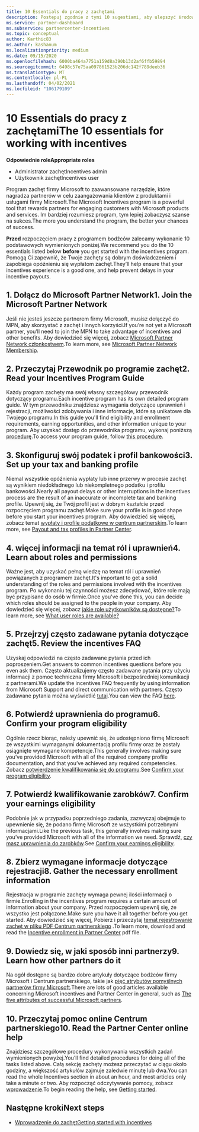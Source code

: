 ```yaml
---
title: 10 Essentials do pracy z zachętami
description: Postępuj zgodnie z tymi 10 sugestiami, aby ulepszyć środowisko programu zachęty i otrzymywać wypłaty.
ms.service: partner-dashboard
ms.subservice: partnercenter-incentives
ms.topic: conceptual
author: Karthic83
ms.author: kashanum
ms.localizationpriority: medium
ms.date: 09/15/2020
ms.openlocfilehash: 6000ba464a7751a159d8a390b13d2af6ffb59894
ms.sourcegitcommit: 6498c57e75aa097861523b206dc142f789deeb36
ms.translationtype: MT
ms.contentlocale: pl-PL
ms.lasthandoff: 04/02/2021
ms.locfileid: "106179109"
---
```

# <a name="the-10-essentials-for-working-with-incentives"></a><span data-ttu-id="803b6-103">10 Essentials do pracy z zachętami</span><span class="sxs-lookup"><span data-stu-id="803b6-103">The 10 essentials for working with incentives</span></span>

<span data-ttu-id="803b6-104">**Odpowiednie role**</span><span class="sxs-lookup"><span data-stu-id="803b6-104">**Appropriate roles**</span></span>

- <span data-ttu-id="803b6-105">Administrator zachęt</span><span class="sxs-lookup"><span data-stu-id="803b6-105">Incentives admin</span></span>
- <span data-ttu-id="803b6-106">Użytkownik zachęt</span><span class="sxs-lookup"><span data-stu-id="803b6-106">Incentives user</span></span>

<span data-ttu-id="803b6-107">Program zachęt firmy Microsoft to zaawansowane narzędzie, które nagradza partnerów w celu zaangażowania klientów z produktami i usługami firmy Microsoft.</span><span class="sxs-lookup"><span data-stu-id="803b6-107">The Microsoft Incentives program is a powerful tool that rewards partners for engaging customers with Microsoft products and services.</span></span> <span data-ttu-id="803b6-108">Im bardziej rozumiesz program, tym lepiej zobaczysz szanse na sukces.</span><span class="sxs-lookup"><span data-stu-id="803b6-108">The more you understand the program, the better your chances of success.</span></span>

<span data-ttu-id="803b6-109">**Przed** rozpoczęciem pracy z programem bodźców zalecamy wykonanie 10 podstawowych wymienionych poniżej.</span><span class="sxs-lookup"><span data-stu-id="803b6-109">We recommend you do the 10 essentials listed below **before** you get started with the incentives program.</span></span> <span data-ttu-id="803b6-110">Pomogą Ci zapewnić, że Twoje zachęty są dobrym doświadczeniem i zapobiega opóźnieniu się wypłatom zachęt.</span><span class="sxs-lookup"><span data-stu-id="803b6-110">They’ll help ensure that your incentives experience is a good one, and help prevent delays in your incentive payouts.</span></span>

## <a name="1-join-the-microsoft-partner-network"></a><span data-ttu-id="803b6-111">1. Dołącz do Microsoft Partner Network</span><span class="sxs-lookup"><span data-stu-id="803b6-111">1. Join the Microsoft Partner Network</span></span>

<span data-ttu-id="803b6-112">Jeśli nie jesteś jeszcze partnerem firmy Microsoft, musisz dołączyć do MPN, aby skorzystać z zachęt i innych korzyści.</span><span class="sxs-lookup"><span data-stu-id="803b6-112">If you’re not yet a Microsoft partner, you’ll need to join the MPN to take advantage of incentives and other benefits.</span></span> <span data-ttu-id="803b6-113">Aby dowiedzieć się więcej, zobacz [Microsoft Partner Network członkostwem](https://partner.microsoft.com/membership).</span><span class="sxs-lookup"><span data-stu-id="803b6-113">To learn more, see [Microsoft Partner Network Membership](https://partner.microsoft.com/membership).</span></span>

## <a name="2-read-your-incentives-program-guide"></a><span data-ttu-id="803b6-114">2. Przeczytaj Przewodnik po programie zachęt</span><span class="sxs-lookup"><span data-stu-id="803b6-114">2. Read your Incentives Program Guide</span></span>

<span data-ttu-id="803b6-115">Każdy program zachęty ma swój własny szczegółowy przewodnik dotyczący programu.</span><span class="sxs-lookup"><span data-stu-id="803b6-115">Each incentive program has its own detailed program guide.</span></span> <span data-ttu-id="803b6-116">W tym przewodniku znajdziesz wymagania dotyczące uprawnień i rejestracji, możliwości zdobywania i inne informacje, które są unikatowe dla Twojego programu.</span><span class="sxs-lookup"><span data-stu-id="803b6-116">In this guide you'll find eligibility and enrollment requirements, earning opportunities, and other information unique to your program.</span></span> <span data-ttu-id="803b6-117">Aby uzyskać dostęp do przewodnika programu, wykonaj poniższą [procedurę](incentives-determined-your-program-eligibility.md#determining-your-program-eligibility).</span><span class="sxs-lookup"><span data-stu-id="803b6-117">To access your program guide, follow [this procedure](incentives-determined-your-program-eligibility.md#determining-your-program-eligibility).</span></span>

## <a name="3-set-up-your-tax-and-banking-profile"></a><span data-ttu-id="803b6-118">3. Skonfiguruj swój podatek i profil bankowości</span><span class="sxs-lookup"><span data-stu-id="803b6-118">3. Set up your tax and banking profile</span></span>

<span data-ttu-id="803b6-119">Niemal wszystkie opóźnienia wypłaty lub inne przerwy w procesie zachęt są wynikiem niedokładnego lub niekompletnego podatku i profilu bankowości.</span><span class="sxs-lookup"><span data-stu-id="803b6-119">Nearly all payout delays or other interruptions in the incentives process are the result of an inaccurate or incomplete tax and banking profile.</span></span> <span data-ttu-id="803b6-120">Upewnij się, że Twój profil jest w dobrym kształcie przed rozpoczęciem programu zachęt.</span><span class="sxs-lookup"><span data-stu-id="803b6-120">Make sure your profile is in good shape before you start your incentives program.</span></span> <span data-ttu-id="803b6-121">Aby dowiedzieć się więcej, zobacz temat [wypłaty i profile podatkowe w centrum partnerskim](incentives-create-and-manage-your-payout-and-tax-profiles.md).</span><span class="sxs-lookup"><span data-stu-id="803b6-121">To learn more, see [Payout and tax profiles in Partner Center](incentives-create-and-manage-your-payout-and-tax-profiles.md).</span></span>

## <a name="4-learn-about-roles-and-permissions"></a><span data-ttu-id="803b6-122">4. więcej informacji na temat ról i uprawnień</span><span class="sxs-lookup"><span data-stu-id="803b6-122">4. Learn about roles and permissions</span></span>

<span data-ttu-id="803b6-123">Ważne jest, aby uzyskać pełną wiedzę na temat ról i uprawnień powiązanych z programem zachęt.</span><span class="sxs-lookup"><span data-stu-id="803b6-123">It's important to get a solid understanding of the roles and permissions involved with the incentives program.</span></span> <span data-ttu-id="803b6-124">Po wykonaniu tej czynności możesz zdecydować, które role mają być przypisane do osób w firmie.</span><span class="sxs-lookup"><span data-stu-id="803b6-124">Once you've done this, you can decide which roles should be assigned to the people in your company.</span></span> <span data-ttu-id="803b6-125">Aby dowiedzieć się więcej, zobacz [jakie role użytkowników są dostępne?](incentives-faq.md#what-user-roles-are-available)</span><span class="sxs-lookup"><span data-stu-id="803b6-125">To learn more, see [What user roles are available?](incentives-faq.md#what-user-roles-are-available)</span></span>

## <a name="5-review-the-incentives-faq"></a><span data-ttu-id="803b6-126">5. Przejrzyj często zadawane pytania dotyczące zachęt</span><span class="sxs-lookup"><span data-stu-id="803b6-126">5. Review the incentives FAQ</span></span>

<span data-ttu-id="803b6-127">Uzyskaj odpowiedzi na często zadawane pytania przed ich poproszeniem.</span><span class="sxs-lookup"><span data-stu-id="803b6-127">Get answers to common incentives questions before you even ask them.</span></span> <span data-ttu-id="803b6-128">Często aktualizujemy często zadawane pytania przy użyciu informacji z pomoc techniczna firmy Microsoft i bezpośredniej komunikacji z partnerami.</span><span class="sxs-lookup"><span data-stu-id="803b6-128">We update the incentives FAQ frequently by using information from Microsoft Support and direct communication with partners.</span></span> <span data-ttu-id="803b6-129">Często zadawane pytania można wyświetlić [tutaj](incentives-faq.md).</span><span class="sxs-lookup"><span data-stu-id="803b6-129">You can view the FAQ [here](incentives-faq.md).</span></span>

## <a name="6-confirm-your-program-eligibility"></a><span data-ttu-id="803b6-130">6. Potwierdź uprawnienia do programu</span><span class="sxs-lookup"><span data-stu-id="803b6-130">6. Confirm your program eligibility</span></span>

<span data-ttu-id="803b6-131">Ogólnie rzecz biorąc, należy upewnić się, że udostępniono firmę Microsoft ze wszystkimi wymaganymi dokumentacją profilu firmy oraz że zostały osiągnięte wymagane kompetencje.</span><span class="sxs-lookup"><span data-stu-id="803b6-131">This generally involves making sure you’ve provided Microsoft with all of the required company profile documentation, and that you’ve achieved any required competencies.</span></span> <span data-ttu-id="803b6-132">Zobacz [potwierdzenie kwalifikowania się do programu](incentives-determined-your-program-eligibility.md).</span><span class="sxs-lookup"><span data-stu-id="803b6-132">See [Confirm your program eligibility](incentives-determined-your-program-eligibility.md).</span></span>

## <a name="7-confirm-your-earnings-eligibility"></a><span data-ttu-id="803b6-133">7. Potwierdź kwalifikowanie zarobków</span><span class="sxs-lookup"><span data-stu-id="803b6-133">7. Confirm your earnings eligibility</span></span>

<span data-ttu-id="803b6-134">Podobnie jak w przypadku poprzedniego zadania, zazwyczaj obejmuje to upewnienie się, że podano firmę Microsoft ze wszystkimi potrzebnymi informacjami.</span><span class="sxs-lookup"><span data-stu-id="803b6-134">Like the previous task, this generally involves making sure you’ve provided Microsoft with all of the information we need.</span></span> <span data-ttu-id="803b6-135">Sprawdź, [czy masz uprawnienia do zarobków](incentives-confirm-your-earnings-eligibility.md).</span><span class="sxs-lookup"><span data-stu-id="803b6-135">See [Confirm your earnings eligibility](incentives-confirm-your-earnings-eligibility.md).</span></span>

## <a name="8-gather-the-necessary-enrollment-information"></a><span data-ttu-id="803b6-136">8. Zbierz wymagane informacje dotyczące rejestracji</span><span class="sxs-lookup"><span data-stu-id="803b6-136">8. Gather the necessary enrollment information</span></span>

<span data-ttu-id="803b6-137">Rejestracja w programie zachęty wymaga pewnej ilości informacji o firmie.</span><span class="sxs-lookup"><span data-stu-id="803b6-137">Enrolling in the incentives program requires a certain amount of information about your company.</span></span> <span data-ttu-id="803b6-138">Przed rozpoczęciem upewnij się, że wszystko jest połączone.</span><span class="sxs-lookup"><span data-stu-id="803b6-138">Make sure you have it all together before you get started.</span></span> <span data-ttu-id="803b6-139">Aby dowiedzieć się więcej, Pobierz i przeczytaj [temat rejestrowanie zachęt w pliku PDF Centrum partnerskiego](https://assetsprod.microsoft.com/partner-center-incentives-enrollment.pdf) .</span><span class="sxs-lookup"><span data-stu-id="803b6-139">To learn more, download and read the [Incentive enrollment in Partner Center](https://assetsprod.microsoft.com/partner-center-incentives-enrollment.pdf) pdf file.</span></span>

## <a name="9-learn-how-other-partners-do-it"></a><span data-ttu-id="803b6-140">9. Dowiedz się, w jaki sposób inni partnerzy</span><span class="sxs-lookup"><span data-stu-id="803b6-140">9. Learn how other partners do it</span></span>

<span data-ttu-id="803b6-141">Na ogół dostępne są bardzo dobre artykuły dotyczące bodźców firmy Microsoft i Centrum partnerskiego, takie jak [pięć atrybutów pomyślnych partnerów firmy Microsoft](https://www.microsoft.com/en-us/us-partner-blog/2019/08/29/the-five-attributes-of-successful-microsoft-partners/).</span><span class="sxs-lookup"><span data-stu-id="803b6-141">There are lots of good articles available concerning Microsoft incentives and Partner Center in general, such as [The five attributes of successful Microsoft partners](https://www.microsoft.com/en-us/us-partner-blog/2019/08/29/the-five-attributes-of-successful-microsoft-partners/).</span></span>

## <a name="10-read-the-partner-center-online-help"></a><span data-ttu-id="803b6-142">10. Przeczytaj pomoc online Centrum partnerskiego</span><span class="sxs-lookup"><span data-stu-id="803b6-142">10. Read the Partner Center online help</span></span>

<span data-ttu-id="803b6-143">Znajdziesz szczegółowe procedury wykonywania wszystkich zadań wymienionych powyżej.</span><span class="sxs-lookup"><span data-stu-id="803b6-143">You’ll find detailed procedures for doing all of the tasks listed above.</span></span> <span data-ttu-id="803b6-144">Całą sekcję zachęty możesz przeczytać w ciągu około godziny, a większość artykułów zajmuje zaledwie minutę lub dwa.</span><span class="sxs-lookup"><span data-stu-id="803b6-144">You can read the whole Incentives section in about an hour, and most articles only take a minute or two.</span></span> <span data-ttu-id="803b6-145">Aby rozpocząć odczytywanie pomocy, zobacz [wprowadzenie](incentives-get-started-intro.md).</span><span class="sxs-lookup"><span data-stu-id="803b6-145">To begin reading the help, see [Getting started](incentives-get-started-intro.md).</span></span>

## <a name="next-steps"></a><span data-ttu-id="803b6-146">Następne kroki</span><span class="sxs-lookup"><span data-stu-id="803b6-146">Next steps</span></span>

- [<span data-ttu-id="803b6-147">Wprowadzenie do zachęt</span><span class="sxs-lookup"><span data-stu-id="803b6-147">Getting started with incentives</span></span>](incentives-get-started-intro.md)
